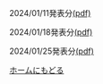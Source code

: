 2024/01/11発表分[(pdf)](../grad-seminar-2024-01/2024-01-11.pdf)

2024/01/18発表分[(pdf)](../grad-seminar-2024-01/2024-01-18.pdf)

2024/01/25発表分[(pdf)](../grad-seminar-2024-01/2024-01-25.pdf)

[ホームにもどる](../index.md)